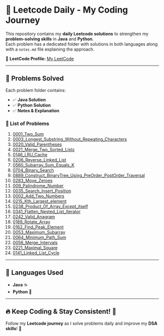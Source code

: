 # 🚀 Leetcode Daily - My Coding Journey  

This repository contains my **daily Leetcode solutions** to strengthen my **problem-solving skills** in **Java** and **Python**.  
Each problem has a dedicated folder with solutions in both languages along with a `notes.md` file explaining the approach.

📌 **LeetCode Profile:** [My LeetCode](https://leetcode.com/u/divyang_joshi/)

---

## 📂 Problems Solved

Each problem folder contains:
- ✅ **Java Solution**
- ✅ **Python Solution**
- ✅ **Notes & Explanation**

### **📌 List of Problems**
1. [0001_Two_Sum](./0001_Two_Sum)
2. [0003_Longest_Substring_Without_Repeating_Characters](./0003_Longest_Substring_Without_Repeating_Characters)
3. [0020_Valid_Parentheses](./0020_Valid_Parentheses)
4. [0021_Merge_Two_Sorted_Lists](./0021_Merge_Two_Sorted_Lists)
5. [0146_LRU_Cache](./0146_LRU_Cache)
6. [0206_Reverse_Linked_List](./0206_Reverse_Linked_List)
7. [0560_Subarray_Sum_Equals_K](./0560_Subarray_Sum_Equals_K)
8. [0704_Binary_Search](./0704_Binary_Search)
9. [0889_Construct_BinaryTree_Using_PreOrder_PostOrder_Traversal](./0889_Construct_BinaryTree_Using_PreOrder_PostOrder_Traversal)
10. [0283_Move_Zeroes](./0283_Move_Zeroes)
11. [009_Palindrome_Number](./009_Palindrome_Number)
12. [0035_Search_Insert_Position](./0035_Search_Insert_Position)
13. [0002_Add_Two_Numbers](./0002_Add_Two_Numbers)
14. [0215_Kth_Largest_element](./0215_Kth_Largest_element)
15. [0238_Product_Of_Array_Except_itself](./0238_Product_Of_Array_Except_itself)
16. [0341_Flatten_Nested_List_Iterator](./0341_Flatten_Nested_List_Iterator)
17. [0242_Valid_Anagram](./0242_Valid_Anagram)
18. [0189_Rotate_Array](./0189_Rotate_Array)
19. [0162_Find_Peak_Element](./0162_Find_Peak_Element)
20. [0053_Maximum_Subarray](./0053_Maximum_Subarray)
21. [0064_Minimum_Path_Sum](./0064_Minimum_Path_Sum)
22. [0056_Merge_Intervals](./0056_Merge_Intervals)
23. [0221_Maximal_Square](./0221_Maximal_Square)
24. [0141_Linked_List_Cycle](./0141_Linked_List_Cycle)
---

## 🚀 Languages Used
- **Java** ☕
- **Python** 🐍  

---

## 🔥 Keep Coding & Stay Consistent! 💪
Follow my **Leetcode journey** as I solve problems daily and improve my **DSA skills**! 🚀  
